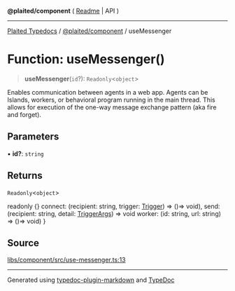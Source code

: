 **@plaited/component** ( [Readme](../README.md) \| API )

***

[Plaited Typedocs](../../../modules.md) / [@plaited/component](../modules.md) / useMessenger

# Function: useMessenger()

> **useMessenger**(`id`?): `Readonly`\<`object`\>

Enables communication between agents in a web app.
Agents can be Islands, workers, or behavioral program running in the main thread.
This allows for execution of the one-way message exchange pattern (aka
fire and forget).

## Parameters

▪ **id?**: `string`

## Returns

`Readonly`\<`object`\>

readonly {}
  connect: (recipient: string, trigger: [Trigger](../../behavioral/type-aliases/Trigger.md)) => ()=> void),
  send: (recipient: string, detail: [TriggerArgs](../../behavioral/type-aliases/TriggerArgs.md)) => void
  worker: (id: string, url: string) =>  ()=> void)
}

## Source

[libs/component/src/use-messenger.ts:13](https://github.com/plaited/plaited/blob/b0dd907/libs/component/src/use-messenger.ts#L13)

***

Generated using [typedoc-plugin-markdown](https://www.npmjs.com/package/typedoc-plugin-markdown) and [TypeDoc](https://typedoc.org/)
